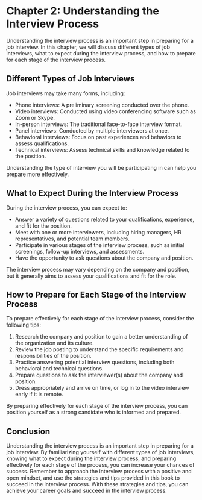 Chapter 2: Understanding the Interview Process
==============================================

Understanding the interview process is an important step in preparing for a job interview. In this chapter, we will discuss different types of job interviews, what to expect during the interview process, and how to prepare for each stage of the interview process.

Different Types of Job Interviews
---------------------------------

Job interviews may take many forms, including:

* Phone interviews: A preliminary screening conducted over the phone.
* Video interviews: Conducted using video conferencing software such as Zoom or Skype.
* In-person interviews: The traditional face-to-face interview format.
* Panel interviews: Conducted by multiple interviewers at once.
* Behavioral interviews: Focus on past experiences and behaviors to assess qualifications.
* Technical interviews: Assess technical skills and knowledge related to the position.

Understanding the type of interview you will be participating in can help you prepare more effectively.

What to Expect During the Interview Process
-------------------------------------------

During the interview process, you can expect to:

* Answer a variety of questions related to your qualifications, experience, and fit for the position.
* Meet with one or more interviewers, including hiring managers, HR representatives, and potential team members.
* Participate in various stages of the interview process, such as initial screenings, follow-up interviews, and assessments.
* Have the opportunity to ask questions about the company and position.

The interview process may vary depending on the company and position, but it generally aims to assess your qualifications and fit for the role.

How to Prepare for Each Stage of the Interview Process
------------------------------------------------------

To prepare effectively for each stage of the interview process, consider the following tips:

1. Research the company and position to gain a better understanding of the organization and its culture.
2. Review the job posting to understand the specific requirements and responsibilities of the position.
3. Practice answering potential interview questions, including both behavioral and technical questions.
4. Prepare questions to ask the interviewer(s) about the company and position.
5. Dress appropriately and arrive on time, or log in to the video interview early if it is remote.

By preparing effectively for each stage of the interview process, you can position yourself as a strong candidate who is informed and prepared.

Conclusion
----------

Understanding the interview process is an important step in preparing for a job interview. By familiarizing yourself with different types of job interviews, knowing what to expect during the interview process, and preparing effectively for each stage of the process, you can increase your chances of success. Remember to approach the interview process with a positive and open mindset, and use the strategies and tips provided in this book to succeed in the interview process. With these strategies and tips, you can achieve your career goals and succeed in the interview process.
